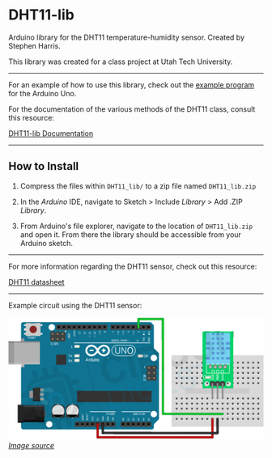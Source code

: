 # DHT11-lib

Arduino library for the DHT11 temperature-humidity sensor. Created by Stephen Harris.

This library was created for a class project at Utah Tech University.

---

For an example of how to use this library, check out the [example program](./example/example.ino) for the Arduino Uno.

For the documentation of the various methods of the DHT11 class, consult this resource:

[DHT11-lib Documentation](./documentation.pdf)

---

## How to Install

1) Compress the files within `DHT11_lib/` to a zip file named `DHT11_lib.zip`

2) In the *Arduino* IDE, navigate to Sketch > Include *Library* > Add .ZIP *Library*.

3) From Arduino's file explorer, navigate to the location of `DHT11_lib.zip` and open it. From there the library should be accessible from your Arduino sketch.

---

For more information regarding the DHT11 sensor, check out this resource:

[DHT11 datasheet](https://www.mouser.com/datasheet/2/758/DHT11-Technical-Data-Sheet-Translated-Version-1143054.pdf)

---

Example circuit using the DHT11 sensor:

![.](./media/Arduino-DHT11-Connections.png)
[*Image source*](https://circuitdigest.com/microcontroller-projects/interfacing-dht11-sensor-with-arduino)
